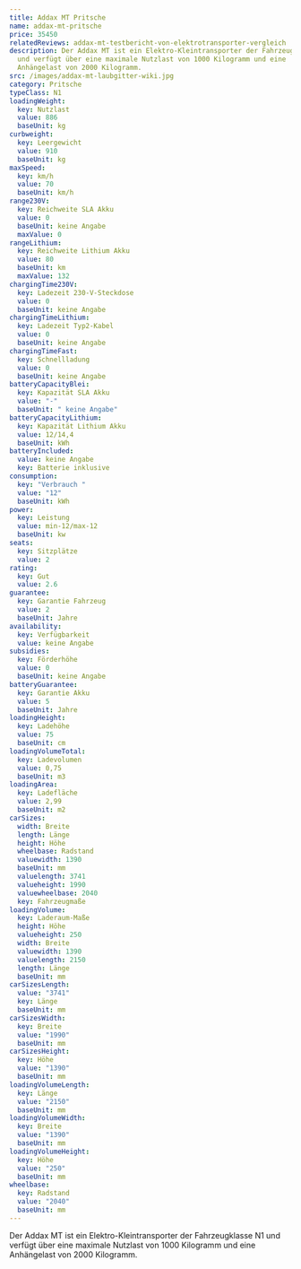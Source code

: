 ```yaml
---
title: Addax MT Pritsche
name: addax-mt-pritsche
price: 35450
relatedReviews: addax-mt-testbericht-von-elektrotransporter-vergleich
description: Der Addax MT ist ein Elektro-Kleintransporter der Fahrzeugklasse N1
  und verfügt über eine maximale Nutzlast von 1000 Kilogramm und eine
  Anhängelast von 2000 Kilogramm.
src: /images/addax-mt-laubgitter-wiki.jpg
category: Pritsche
typeClass: N1
loadingWeight:
  key: Nutzlast
  value: 886
  baseUnit: kg
curbweight:
  key: Leergewicht
  value: 910
  baseUnit: kg
maxSpeed:
  key: km/h
  value: 70
  baseUnit: km/h
range230V:
  key: Reichweite SLA Akku
  value: 0
  baseUnit: keine Angabe
  maxValue: 0
rangeLithium:
  key: Reichweite Lithium Akku
  value: 80
  baseUnit: km
  maxValue: 132
chargingTime230V:
  key: Ladezeit 230-V-Steckdose
  value: 0
  baseUnit: keine Angabe
chargingTimeLithium:
  key: Ladezeit Typ2-Kabel
  value: 0
  baseUnit: keine Angabe
chargingTimeFast:
  key: Schnellladung
  value: 0
  baseUnit: keine Angabe
batteryCapacityBlei:
  key: Kapazität SLA Akku
  value: "-"
  baseUnit: " keine Angabe"
batteryCapacityLithium:
  key: Kapazität Lithium Akku
  value: 12/14,4
  baseUnit: kWh
batteryIncluded:
  value: keine Angabe
  key: Batterie inklusive
consumption:
  key: "Verbrauch "
  value: "12"
  baseUnit: kWh
power:
  key: Leistung
  value: min-12/max-12
  baseUnit: kw
seats:
  key: Sitzplätze
  value: 2
rating:
  key: Gut
  value: 2.6
guarantee:
  key: Garantie Fahrzeug
  value: 2
  baseUnit: Jahre
availability:
  key: Verfügbarkeit
  value: keine Angabe
subsidies:
  key: Förderhöhe
  value: 0
  baseUnit: keine Angabe
batteryGuarantee:
  key: Garantie Akku
  value: 5
  baseUnit: Jahre
loadingHeight:
  key: Ladehöhe
  value: 75
  baseUnit: cm
loadingVolumeTotal:
  key: Ladevolumen
  value: 0,75
  baseUnit: m3
loadingArea:
  key: Ladefläche
  value: 2,99
  baseUnit: m2
carSizes:
  width: Breite
  length: Länge
  height: Höhe
  wheelbase: Radstand
  valuewidth: 1390
  baseUnit: mm
  valuelength: 3741
  valueheight: 1990
  valuewheelbase: 2040
  key: Fahrzeugmaße
loadingVolume:
  key: Laderaum-Maße
  height: Höhe
  valueheight: 250
  width: Breite
  valuewidth: 1390
  valuelength: 2150
  length: Länge
  baseUnit: mm
carSizesLength:
  value: "3741"
  key: Länge
  baseUnit: mm
carSizesWidth:
  key: Breite
  value: "1990"
  baseUnit: mm
carSizesHeight:
  key: Höhe
  value: "1390"
  baseUnit: mm
loadingVolumeLength:
  key: Länge
  value: "2150"
  baseUnit: mm
loadingVolumeWidth:
  key: Breite
  value: "1390"
  baseUnit: mm
loadingVolumeHeight:
  key: Höhe
  value: "250"
  baseUnit: mm
wheelbase:
  key: Radstand
  value: "2040"
  baseUnit: mm
---
```

Der Addax MT ist ein Elektro-Kleintransporter der Fahrzeugklasse N1 und verfügt über eine maximale Nutzlast von 1000 Kilogramm und eine Anhängelast von 2000 Kilogramm.